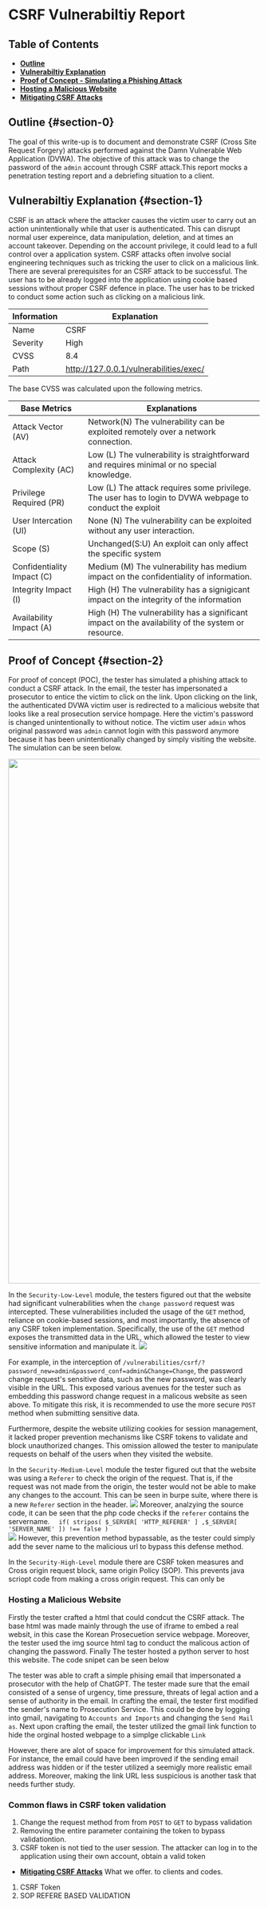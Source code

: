 # CSRF Vulnerabiltiy Report

## Table of Contents
- [**Outline**](#section-0)
- [**Vulnerabiltiy Explanation**](#section-1)
- [ **Proof of Concept - Simulating a Phishing Attack**](#section-2)
- [**Hosting a Malicious Website**](#section-3)
- [**Mitigating CSRF Attacks**](#section-4)

## Outline {#section-0}
The goal of this write-up is to document and demonstrate CSRF (Cross Site Request Forgery) attacks performed  against the  Damn Vulnerable Web Application (DVWA). The objective of this attack was to change the password of the `admin` account through CSRF attack.This report mocks a penetration testing report and a debriefing situation to a client.

## Vulnerabiltiy Explanation {#section-1}
CSRF is an attack where the attacker causes the victim user to carry out an action unintentionally while that user is authenticated. This can disrupt normal user expereince, data manipulation, deletion, and at times an account takeover. Depending on the account privilege, it could lead to a full control over a application system. CSRF attacks often involve social engineering techniques such as tricking the user to click on a malicious link. There are several prerequisites for an CSRF attack to be successful. The user has to be already logged into the application using cookie based sessions without proper CSRF defence in place. The user has to be tricked to conduct some action such as clicking on a malicious link. 

| Information | Explanation                                                                      |
|-------------|----------------------------------------------------------------------------------|
| Name        | CSRF                                                                             |
| Severity    | High                                                                             |
| CVSS        | 8.4                                                                              |
| Path        | http://127.0.0.1/vulnerabilities/exec/



The base CVSS was calculated upon the following metrics.  

| Base Metrics               | Explanations                                                                                             |
|----------------------------|----------------------------------------------------------------------------------------------------------|
| Attack Vector (AV)         | Network(N) The vulnerability can be exploited remotely over a network connection.                        |
| Attack Complexity (AC)     | Low (L) The vulnerability is straightforward and requires minimal or no special knowledge.               |
| Privilege Required (PR)    | Low (L) The attack requires some privilege. The user has to login to DVWA webpage to conduct the exploit |
| User Intercation (UI)      | None (N) The vulnerability can be exploited without any user interaction.                                |
| Scope (S)                  | Unchanged(S:U) An exploit can only affect the specific system                                            |
| Confidentiality Impact (C) | Medium (M) The vulnerability has medium impact on  the confidentiality of information.                   |
| Integrity Impact (I)       | High (H) The vulnerability has a signigicant impact on the integrity of the information                  |
| Availability Impact (A)    | High (H) The vulnerability has a significant impact on the availability of the system or resource.       |


## Proof of Concept {#section-2}
For proof of concept (POC), the tester has simulated a phishing attack to conduct a CSRF attack. In the email, the tester has impersonated a prosecutor to entice the victim to click on the link.  Upon clicking on the link, the authenticated DVWA victim user is redirected to a malicious website that looks like a real prosecution service hompage. Here the victim's password is changed unintentionally to without notice. The victim user `admin` whos original password was `admin` cannot login with this password anymore because it has been unintentionally changed by simply visiting the website. The simulation can be seen below.

<img src="/assets/CSRF/CSRF.gif" width="550" height="1050"/>


In the `Security-Low-Level` module, the testers figured out that the website had significant vulnerabilities when the `change password` request was intercepted. These vulnerabilities included the usage of the `GET` method, reliance on cookie-based sessions, and most importantly, the absence of any CSRF token implementation. Specifically, the use of the `GET` method exposes the transmitted data in the URL, which allowed the tester to view sensitive information and manipulate it.
![](/assets/CSRF/easy.png)

For example, in the interception of `/vulnerabilities/csrf/?password_new=admin&password_conf=admin&Change=Change`, the password change request's sensitive data, such as the new password, was clearly visible in the URL. This exposed various avenues for the tester such as embedding this password change request in a malicous website as seen above. To mitigate this risk, it is recommended to use the more secure `POST` method when submitting sensitive data.

Furthermore, despite the website utilizing cookies for session management, it lacked proper prevention mechanisms like CSRF tokens to validate and block unauthorized changes. This omission allowed the tester to manipulate requests on behalf of the users when they visited the website.

In the  `Security-Medium-Level` module the tester figured out that the website was using a `Referer` to check the origin of the request. That is, if the request was not made from the origin, the tester would not be able to make any changes to the account. This can be seen in burpe suite, where there is a new `Referer` section in the header. 
![ ](/assets/CSRF/medium.png)
Moreover, analzying the source code, it can be seen that the php code checks if the `referer` contains the servername. `  if( stripos( $_SERVER[ 'HTTP_REFERER' ] ,$_SERVER[ 'SERVER_NAME' ]) !== false )`  
![ ](/assets/CSRF/source.png)
However, this prevention method bypassable, as the tester could simply add the sever name to the malicious url to bypass this defense method.


In the  `Security-High-Level` module there are CSRF token measures and Cross origin request block, same origin Policy (SOP). This prevents java scriopt code from making a cross origin request. This can only be 
### Hosting a Malicious Website
Firstly the tester  crafted a html that could condcut the CSRF attack. The base html was made mainly through the use of iframe to embed a real websit, in this case the Korean Prosecuetion service webpage. Moreover, the tester used the img source html tag to conduct the malicous action of changing the password. Finally The tester hosted a python server to host this website. The code snipet can be seen below 

The tester was able to craft a simple phising email that impersonated a prosecutor with the help of ChatGPT. The tester made sure that the email consisted of a sense of urgency, time pressure, threats of legal action and a sense of authority in the email. In crafting the email, the tester first modified the sender's name to Prosecution Service. This could be done by logging into gmail, navigating to `Accounts and Imports` and changing the `Send Mail as`. Next upon crafting the email, the tester utilized the gmail link function to hide the orginal hosted webpage to a simplge clickable `Link`
 

However, there are alot of space for improvement for this simulated attack. For instance, the email could have been improved if the sending email address was hidden or if the tester utilized a seemigly more realistic email address. Moreover, making the link URL less suspicious is another task that needs further study.


### Common flaws in CSRF token validation
1. Change the request method from from `POST` to `GET` to bypass validation
2. Removing the entire parameter containing the token to bypass validationtion.
3. CSRF token is not tied to the user session. The attacker can log in to the application using their own account, obtain a valid token

- [**Mitigating CSRF Attacks**](#section-4)
What we offer. to clients and codes.
1. CSRF Token
2.   SOP
REFERE BASED VALIDATION